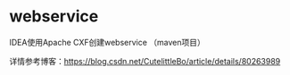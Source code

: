 # webservice
IDEA使用Apache CXF创建webservice （maven项目）

详情参考博客：https://blog.csdn.net/CutelittleBo/article/details/80263989